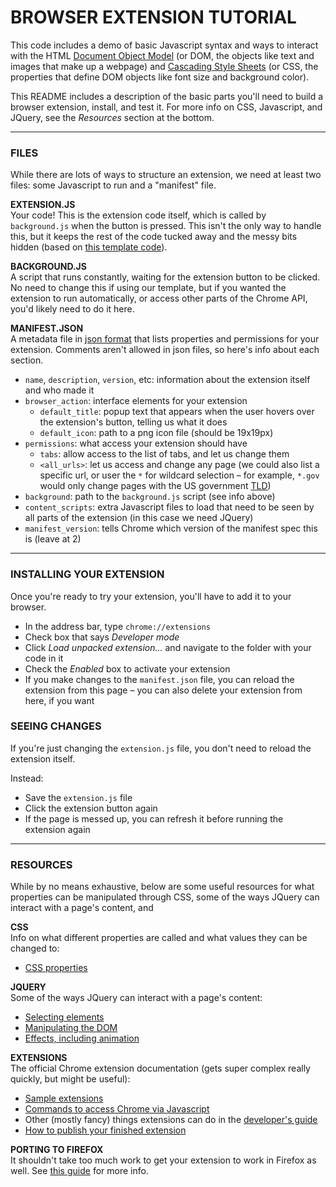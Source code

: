 
BROWSER EXTENSION TUTORIAL
====

This code includes a demo of basic Javascript syntax and ways to interact with the HTML [Document Object Model](https://en.wikipedia.org/wiki/Document_Object_Model) (or DOM, the objects like text and images that make up a webpage) and [Cascading Style Sheets](https://en.wikipedia.org/wiki/Cascading_Style_Sheets) (or CSS, the properties that define DOM objects like font size and background color).

This README includes a description of the basic parts you'll need to build a browser extension, install, and test it. For more info on CSS, Javascript, and JQuery, see the *Resources* section at the bottom.

- - -

### FILES
While there are lots of ways to structure an extension, we need at least two files: some Javascript to run and a "manifest" file.

**EXTENSION.JS**  
Your code! This is the extension code itself, which is called by `background.js` when the button is pressed. This isn't the only way to handle this, but it keeps the rest of the code tucked away and the messy bits hidden (based on [this template code](https://gist.github.com/danharper/8364399)).

**BACKGROUND.JS**  
A script that runs constantly, waiting for the extension button to be clicked. No need to change this if using our template, but if you wanted the extension to run automatically, or access other parts of the Chrome API, you'd likely need to do it here.

**MANIFEST.JSON**  
A metadata file in [json format](https://en.wikipedia.org/wiki/JSON) that lists properties and permissions for your extension. Comments aren't allowed in json files, so here's info about each section.

* `name`, `description`, `version`, etc: information about the extension itself and who made it  
* `browser_action`: interface elements for your extension  
  * `default_title`: popup text that appears when the user hovers over the extension's button, telling us what it does  
  * `default_icon`: path to a png icon file (should be 19x19px)  
* `permissions`: what access your extension should have  
  * `tabs`: allow access to the list of tabs, and let us change them  
  * `<all_urls>`: let us access and change any page (we could also list a specific url, or user the `*` for wildcard selection – for example, `*.gov` would only change pages with the US government [TLD](https://en.wikipedia.org/wiki/Top-level_domain))  
* `background`: path to the `background.js` script (see info above)  
* `content_scripts`: extra Javascript files to load that need to be seen by all parts of the extension (in this case we need JQuery)  
* `manifest_version`: tells Chrome which version of the manifest spec this is (leave at 2)

- - -

### INSTALLING YOUR EXTENSION

Once you're ready to try your extension, you'll have to add it to your browser.

* In the address bar, type `chrome://extensions`  
* Check box that says *Developer mode*  
* Click *Load unpacked extension...* and navigate to the folder with your code in it  
* Check the *Enabled* box to activate your extension  
* If you make changes to the `manifest.json` file, you can reload the extension from this page – you can also delete your extension from here, if you want  

### SEEING CHANGES  
If you're just changing the `extension.js` file, you don't need to reload the extension itself. 

Instead:  
* Save the `extension.js` file  
* Click the extension button again  
* If the page is messed up, you can refresh it before running the extension again  

- - -

### RESOURCES  
While by no means exhaustive, below are some useful resources for what properties can be manipulated through CSS, some of the ways JQuery can interact with a page's content, and 

**CSS**  
Info on what different properties are called and what values they can be changed to:

* [CSS properties](https://www.w3schools.com/cssref/default.asp)  

**JQUERY**  
Some of the ways JQuery can interact with a page's content:

* [Selecting elements](https://api.jquery.com/category/selectors)  
* [Manipulating the DOM](https://api.jquery.com/category/manipulation)  
* [Effects, including animation](https://api.jquery.com/category/effects)  

**EXTENSIONS**  
The official Chrome extension documentation (gets super complex really quickly, but might be useful):

* [Sample extensions](https://developer.chrome.com/extensions/samples)  
* [Commands to access Chrome via Javascript](https://developer.chrome.com/extensions/api_index)  
* Other (mostly fancy) things extensions can do in the [developer's guide](https://developer.chrome.com/extensions/devguide)  
* [How to publish your finished extension](https://developer.chrome.com/extensions/hosting)  

**PORTING TO FIREFOX**  
It shouldn't take too much work to get your extension to work in Firefox as well. See [this guide](https://developer.mozilla.org/en-US/Add-ons/WebExtensions/Porting_a_Google_Chrome_extension) for more info.

